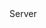 <function name="GetOutSequenceNr" parent="CNetChan" type="classfunc">
	<description>
		<added version="0.7"></added>
	</description>
	<realm>Server</realm>
	<rets>
		<ret name="outSequenceNr" type="number"></ret>
	</rets>
</function>